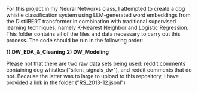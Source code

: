 For this project in my Neural Networks class, I attempted to create a dog whistle classification system using LLM-generated word embeddings from the DistilBERT transformer in combination with traditional supervised learning techniques, namely K-Nearest Neighbor and Logistic Regression. This folder contains all of the files and data necessary to carry out this process. The code should be run in the following order:

**1) DW_EDA_&_Cleaning**
**2) DW_Modeling**

Please not that there are two raw data sets being used: reddit comments containing dog whistles ("silent_signals_dw"), and reddit comments that do not. Because the latter was to large to upload to this repository, I have provided a link in the folder ("RS_2013-12.jsonl")


